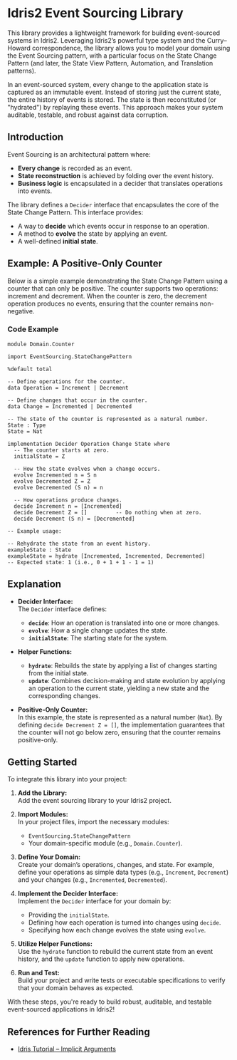 # Idris2 Event Sourcing Library

This library provides a lightweight framework for building event-sourced systems in Idris2. Leveraging Idris2’s powerful type system and the Curry–Howard correspondence, the library allows you to model your domain using the Event Sourcing pattern, with a particular focus on the State Change Pattern (and later, the State View Pattern, Automation, and Translation patterns).

In an event-sourced system, every change to the application state is captured as an immutable event. Instead of storing just the current state, the entire history of events is stored. The state is then reconstituted (or "hydrated") by replaying these events. This approach makes your system auditable, testable, and robust against data corruption.

## Introduction

Event Sourcing is an architectural pattern where:
- **Every change** is recorded as an event.
- **State reconstruction** is achieved by folding over the event history.
- **Business logic** is encapsulated in a decider that translates operations into events.

The library defines a `Decider` interface that encapsulates the core of the State Change Pattern. This interface provides:
- A way to **decide** which events occur in response to an operation.
- A method to **evolve** the state by applying an event.
- A well-defined **initial state**.

## Example: A Positive-Only Counter

Below is a simple example demonstrating the State Change Pattern using a counter that can only be positive. The counter supports two operations: increment and decrement. When the counter is zero, the decrement operation produces no events, ensuring that the counter remains non-negative.

### Code Example

```idris2
module Domain.Counter

import EventSourcing.StateChangePattern

%default total

-- Define operations for the counter.
data Operation = Increment | Decrement

-- Define changes that occur in the counter.
data Change = Incremented | Decremented

-- The state of the counter is represented as a natural number.
State : Type
State = Nat

implementation Decider Operation Change State where
  -- The counter starts at zero.
  initialState = Z

  -- How the state evolves when a change occurs.
  evolve Incremented n = S n
  evolve Decremented Z = Z
  evolve Decremented (S n) = n

  -- How operations produce changes.
  decide Increment n = [Incremented]
  decide Decrement Z = []         -- Do nothing when at zero.
  decide Decrement (S n) = [Decremented]

-- Example usage:

-- Rehydrate the state from an event history.
exampleState : State
exampleState = hydrate [Incremented, Incremented, Decremented]  
-- Expected state: 1 (i.e., 0 + 1 + 1 - 1 = 1)
```

## Explanation

- **Decider Interface:**  
  The `Decider` interface defines:
  - **`decide`**: How an operation is translated into one or more changes.
  - **`evolve`**: How a single change updates the state.
  - **`initialState`**: The starting state for the system.

- **Helper Functions:**  
  - **`hydrate`**: Rebuilds the state by applying a list of changes starting from the initial state.
  - **`update`**: Combines decision-making and state evolution by applying an operation to the current state, yielding a new state and the corresponding changes.

- **Positive-Only Counter:**  
  In this example, the state is represented as a natural number (`Nat`). By defining `decide Decrement Z = []`, the implementation guarantees that the counter will not go below zero, ensuring that the counter remains positive-only.

## Getting Started

To integrate this library into your project:

1. **Add the Library:**  
   Add the event sourcing library to your Idris2 project.

2. **Import Modules:**  
   In your project files, import the necessary modules:
   - `EventSourcing.StateChangePattern`
   - Your domain-specific module (e.g., `Domain.Counter`).

3. **Define Your Domain:**  
   Create your domain’s operations, changes, and state. For example, define your operations as simple data types (e.g., `Increment`, `Decrement`) and your changes (e.g., `Incremented`, `Decremented`).

4. **Implement the Decider Interface:**  
   Implement the `Decider` interface for your domain by:
   - Providing the `initialState`.
   - Defining how each operation is turned into changes using `decide`.
   - Specifying how each change evolves the state using `evolve`.

5. **Utilize Helper Functions:**  
   Use the `hydrate` function to rebuild the current state from an event history, and the `update` function to apply new operations.

6. **Run and Test:**  
   Build your project and write tests or executable specifications to verify that your domain behaves as expected.

With these steps, you're ready to build robust, auditable, and testable event-sourced applications in Idris2!

## References for Further Reading

- [Idris Tutorial – Implicit Arguments](https://idris2.readthedocs.io/en/latest/tutorial/typesfuns.html#implicit-arguments)
